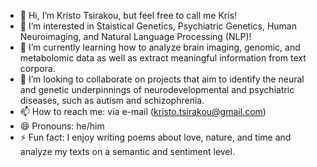 - 👋 Hi, I’m Kristo Tsirakou, but feel free to call me Kris!
- 👀 I’m interested in Staistical Genetics, Psychiatric Genetics, Human Neuroimaging, and Natural Language Processing (NLP)!
- 🌱 I’m currently learning how to analyze brain imaging, genomic, and metabolomic data as well as extract meaningful information from text corpora.
- 💞️ I’m looking to collaborate on projects that aim to identify the neural and genetic underpinnings of neurodevelopmental and psychiatric diseases, such as autism and schizophrenia.
- 📫 How to reach me: via e-mail (kristo.tsirakou@gmail.com)
- 😄 Pronouns: he/him
- ⚡ Fun fact: I enjoy writing poems about love, nature, and time and analyze my texts on a semantic and sentiment level.
